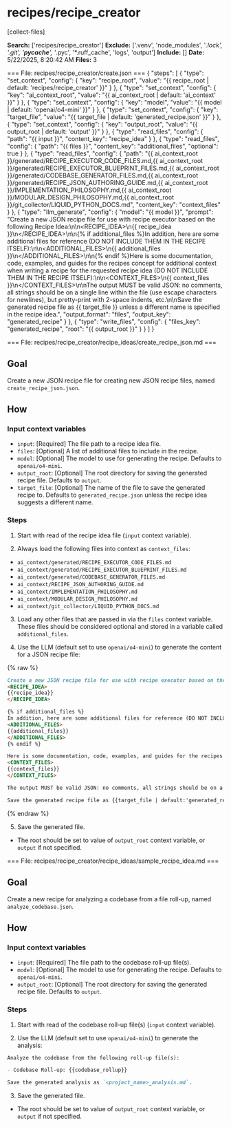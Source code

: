 # recipes/recipe_creator

[collect-files]

**Search:** ['recipes/recipe_creator']
**Exclude:** ['.venv', 'node_modules', '*.lock', '.git', '__pycache__', '*.pyc', '*.ruff_cache', 'logs', 'output']
**Include:** []
**Date:** 5/22/2025, 8:20:42 AM
**Files:** 3

=== File: recipes/recipe_creator/create.json ===
{
  "steps": [
    {
      "type": "set_context",
      "config": {
        "key": "recipe_root",
        "value": "{{ recipe_root | default: 'recipes/recipe_creator' }}"
      }
    },
    {
      "type": "set_context",
      "config": {
        "key": "ai_context_root",
        "value": "{{ ai_context_root | default: 'ai_context' }}"
      }
    },
    {
      "type": "set_context",
      "config": {
        "key": "model",
        "value": "{{ model | default: 'openai/o4-mini' }}"
      }
    },
    {
      "type": "set_context",
      "config": {
        "key": "target_file",
        "value": "{{ target_file | default: 'generated_recipe.json' }}"
      }
    },
    {
      "type": "set_context",
      "config": {
        "key": "output_root",
        "value": "{{ output_root | default: 'output' }}"
      }
    },
    {
      "type": "read_files",
      "config": {
        "path": "{{ input }}",
        "content_key": "recipe_idea"
      }
    },
    {
      "type": "read_files",
      "config": {
        "path": "{{ files }}",
        "content_key": "additional_files",
        "optional": true
      }
    },
    {
      "type": "read_files",
      "config": {
        "path": "{{ ai_context_root }}/generated/RECIPE_EXECUTOR_CODE_FILES.md,{{ ai_context_root }}/generated/RECIPE_EXECUTOR_BLUEPRINT_FILES.md,{{ ai_context_root }}/generated/CODEBASE_GENERATOR_FILES.md,{{ ai_context_root }}/generated/RECIPE_JSON_AUTHORING_GUIDE.md,{{ ai_context_root }}/IMPLEMENTATION_PHILOSOPHY.md,{{ ai_context_root }}/MODULAR_DESIGN_PHILOSOPHY.md,{{ ai_context_root }}/git_collector/LIQUID_PYTHON_DOCS.md",
        "content_key": "context_files"
      }
    },
    {
      "type": "llm_generate",
      "config": {
        "model": "{{ model }}",
        "prompt": "Create a new JSON recipe file for use with recipe executor based on the following Recipe Idea:\n\n<RECIPE_IDEA>\n{{ recipe_idea }}\n</RECIPE_IDEA>\n\n{% if additional_files %}In addition, here are some additional files for reference (DO NOT INCLUDE THEM IN THE RECIPE ITSELF):\n\n<ADDITIONAL_FILES>\n{{ additional_files }}\n</ADDITIONAL_FILES>\n\n{% endif %}Here is some documentation, code, examples, and guides for the recipes concept for additional context when writing a recipe for the requested recipe idea (DO NOT INCLUDE THEM IN THE RECIPE ITSELF):\n\n<CONTEXT_FILES>\n{{ context_files }}\n</CONTEXT_FILES>\n\nThe output MUST be valid JSON: no comments, all strings should be on a single line within the file (use escape characters for newlines), but pretty-print with 2-space indents, etc.\n\nSave the generated recipe file as {{ target_file }} unless a different name is specified in the recipe idea.",
        "output_format": "files",
        "output_key": "generated_recipe"
      }
    },
    {
      "type": "write_files",
      "config": {
        "files_key": "generated_recipe",
        "root": "{{ output_root }}"
      }
    }
  ]
}


=== File: recipes/recipe_creator/recipe_ideas/create_recipe_json.md ===
## Goal

Create a new JSON recipe file for creating new JSON recipe files, named `create_recipe_json.json`.

## How

### Input context variables

- `input`: [Required] The file path to a recipe idea file.
- `files`: [Optional] A list of additional files to include in the recipe.
- `model`: [Optional] The model to use for generating the recipe. Defaults to `openai/o4-mini`.
- `output_root`: [Optional] The root directory for saving the generated recipe file. Defaults to `output`.
- `target_file`: [Optional] The name of the file to save the generated recipe to. Defaults to `generated_recipe.json` unless the recipe idea suggests a different name.

### Steps

1. Start with read of the recipe idea file (`input` context variable).

2. Always load the following files into context as `context_files`:

- `ai_context/generated/RECIPE_EXECUTOR_CODE_FILES.md`
- `ai_context/generated/RECIPE_EXECUTOR_BLUEPRINT_FILES.md`
- `ai_context/generated/CODEBASE_GENERATOR_FILES.md`
- `ai_context/RECIPE_JSON_AUTHORING_GUIDE.md`
- `ai_context/IMPLEMENTATION_PHILOSOPHY.md`
- `ai_context/MODULAR_DESIGN_PHILOSOPHY.md`
- `ai_context/git_collector/LIQUID_PYTHON_DOCS.md`

3. Load any other files that are passed in via the `files` context variable. These files should be considered optional and stored in a variable called `additional_files`.

4. Use the LLM (default set to use `openai/o4-mini`) to generate the content for a JSON recipe file:

{% raw %}

```markdown
Create a new JSON recipe file for use with recipe executor based on the following Recipe Idea:
<RECIPE_IDEA>
{{recipe_idea}}
</RECIPE_IDEA>

{% if additional_files %}
In addition, here are some additional files for reference (DO NOT INCLUDE THEM IN THE RECIPE ITSELF):
<ADDITIONAL_FILES>
{{additional_files}}
</ADDITIONAL_FILES>
{% endif %}

Here is some documentation, code, examples, and guides for the recipes concept for additional context when writing a recipe for the requested recipe idea (DO NOT INCLUDE THEM IN THE RECIPE ITSELF):
<CONTEXT_FILES>
{{context_files}}
</CONTEXT_FILES>

The output MUST be valid JSON: no comments, all strings should be on a single new within the file (use escape characters for newlines), etc.

Save the generated recipe file as {{target_file | default:'generated_recipe.json'}} unless a different name is specified in the recipe idea.
```

{% endraw %}

5. Save the generated file.

- The root should be set to value of `output_root` context variable, or `output` if not specified.


=== File: recipes/recipe_creator/recipe_ideas/sample_recipe_idea.md ===
## Goal

Create a new recipe for analyzing a codebase from a file roll-up, named `analyze_codebase.json`.

## How

### Input context variables

- `input`: [Required] The file path to the codebase roll-up file(s).
- `model`: [Optional] The model to use for generating the recipe. Defaults to `openai/o4-mini`.
- `output_root`: [Optional] The root directory for saving the generated recipe file. Defaults to `output`.

### Steps

1. Start with read of the codebase roll-up file(s) (`input` context variable).

2. Use the LLM (default set to use `openai/o4-mini`) to generate the analysis:

```markdown
Analyze the codebase from the following roll-up file(s):

- Codebase Roll-up: {{codebase_rollup}}

Save the generated analysis as `<project_name>_analysis.md`.
```

3. Save the generated file.

- The root should be set to value of `output_root` context variable, or `output` if not specified.


